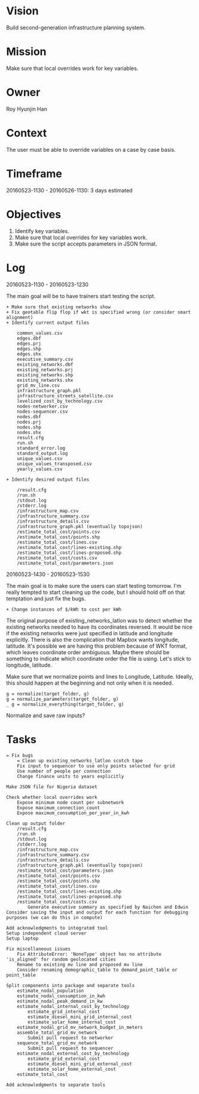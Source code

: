 # Vision
Build second-generation infrastructure planning system.

# Mission
Make sure that local overrides work for key variables.

# Owner
Roy Hyunjin Han

# Context
The user must be able to override variables on a case by case basis.

# Timeframe
20160523-1130 - 20160526-1130: 3 days estimated

# Objectives
1. Identify key variables.
2. Make sure that local overrides for key variables work.
3. Make sure the script accepts parameters in JSON format.

# Log
20160523-1130 - 20160523-1230

The main goal will be to have trainers start testing the script.

    + Make sure that existing networks show
    + Fix geotable flip flop if wkt is specified wrong (or consider smart alignment)
    + Identify current output files

        common_values.csv
        edges.dbf
        edges.prj
        edges.shp
        edges.shx
        executive_summary.csv
        existing_networks.dbf
        existing_networks.prj
        existing_networks.shp
        existing_networks.shx
        grid_mv_line.csv
        infrastructure_graph.pkl
        infrastructure_streets_satellite.csv
        levelized_cost_by_technology.csv
        nodes-networker.csv
        nodes-sequencer.csv
        nodes.dbf
        nodes.prj
        nodes.shp
        nodes.shx
        result.cfg
        run.sh
        standard_error.log
        standard_output.log
        unique_values.csv
        unique_values_transposed.csv
        yearly_values.csv

    + Identify desired output files

        /result.cfg
        /run.sh
        /stdout.log
        /stderr.log
        /infrastructure_map.csv
        /infrastructure_summary.csv
        /infrastructure_details.csv
        /infrastructure_graph.pkl (eventually topojson)
        /estimate_total_cost/points.csv
        /estimate_total_cost/points.shp
        /estimate_total_cost/lines.csv
        /estimate_total_cost/lines-existing.shp
        /estimate_total_cost/lines-proposed.shp
        /estimate_total_cost/costs.csv
        /estimate_total_cost/parameters.json

20160523-1430 - 20160523-1530

The main goal is to make sure the users can start testing tomorrow. I'm really tempted to start cleaning up the code, but I should hold off on that temptation and just fix the bugs.

    + Change instances of $/kWh to cost per kWh

The original purpose of existing_networks_latlon was to detect whether the existing networks needed to have its coordinates reversed.  It would be nice if the existing networks were just specified in latitude and longitude explicitly. There is also the complication that Mapbox wants longitude, latitude. It's possible we are having this problem because of WKT format, which leaves coordinate order ambiguous. Maybe there should be something to indicate which coordinate order the file is using. Let's stick to longitude, latitude.

Make sure that we normalize points and lines to Longitude, Latitude. Ideally, this should happen at the beginning and not only when it is needed.

    g = normalize(target_folder, g)
    g = normalize_parameters(target_folder, g)
    _ g = normalize_everything(target_folder, g)

Normalize and save raw inputs?

# Tasks

    = Fix bugs
        = Clean up existing_networks_latlon scotch tape
        Fix input to sequencer to use only points selected for grid
        Use number of people per connection
        Change finance units to years explicitly

    Make JSON file for Nigeria dataset

    Check whether local overrides work
        Expose minimum node count per subnetwork
        Expose maximum_connection_count
        Expose maximum_consumption_per_year_in_kwh

    Clean up output folder
        /result.cfg
        /run.sh
        /stdout.log
        /stderr.log
        /infrastructure_map.csv
        /infrastructure_summary.csv
        /infrastructure_details.csv
        /infrastructure_graph.pkl (eventually topojson)
        /estimate_total_cost/parameters.json
        /estimate_total_cost/points.csv
        /estimate_total_cost/points.shp
        /estimate_total_cost/lines.csv
        /estimate_total_cost/lines-existing.shp
        /estimate_total_cost/lines-proposed.shp
        /estimate_total_cost/costs.csv
            Generate executive summary as specified by Naichen and Edwin
    Consider saving the input and output for each function for debugging purposes (we can do this in compute)

    Add acknowledgments to integrated tool
    Setup independent cloud server
    Setup laptop

    Fix miscellaneous issues
        Fix AttributeError: 'NoneType' object has no attribute 'is_aligned' for random geolocated cities
        Rename to existing mv line and proposed mv line
        Consider renaming demographic_table to demand_point_table or point_table

    Split components into package and separate tools
        estimate_nodal_population
        estimate_nodal_consumption_in_kwh
        estimate_nodal_peak_demand_in_kw
        estimate_nodal_internal_cost_by_technology
            estimate_grid_internal_cost
            estimate_diesel_mini_grid_internal_cost
            estimate_solar_home_internal_cost
        estimate_nodal_grid_mv_network_budget_in_meters
        assemble_total_grid_mv_network
            Submit pull request to networker
        sequence_total_grid_mv_network
            Submit pull request to sequencer
        estimate_nodal_external_cost_by_technology
            estimate_grid_external_cost
            estimate_diesel_mini_grid_external_cost
            estimate_solar_home_external_cost
        estimate_total_cost

    Add acknowledgments to separate tools
